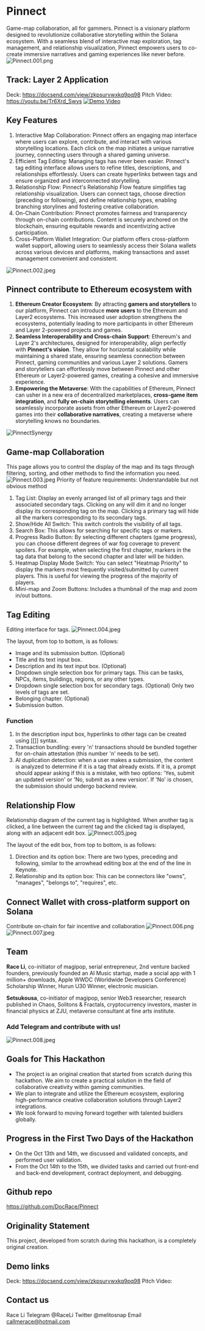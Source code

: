 # Pinnect
Game-map collaboration, all for gammers.
Pinnect is a visionary platform designed to revolutionize collaborative storytelling within the Solana ecosystem. With a seamless blend of interactive map exploration, tag management, and relationship visualization, Pinnect empowers users to co-create immersive narratives and gaming experiences like never before.
![Pinnect.001.png](/images/Pinnect.001.png)
## Track: Layer 2 Application
Deck: https://docsend.com/view/zkpsurvwxkq9pq98 
Pitch Video: https://youtu.be/Tr6Xrd_Swys
[![Demo Video](http://img.youtube.com/vi/Tr6Xrd_Swys/0.jpg)](http://www.youtube.com/watch?v=Tr6Xrd_Swys "Pinnect Eth Hangzhou")

## Key Features
1. Interactive Map Collaboration: Pinnect offers an engaging map interface where users can explore, contribute, and interact with various storytelling locations. Each click on the map initiates a unique narrative journey, connecting users through a shared gaming universe.
2. Efficient Tag Editing: Managing tags has never been easier. Pinnect's tag editing interface allows users to refine titles, descriptions, and relationships effortlessly. Users can create hyperlinks between tags and ensure organized and interconnected storytelling.
3. Relationship Flow: Pinnect's Relationship Flow feature simplifies tag relationship visualization. Users can connect tags, choose direction (preceding or following), and define relationship types, enabling branching storylines and fostering creative collaboration.
4. On-Chain Contribution: Pinnect promotes fairness and transparency through on-chain contributions. Content is securely anchored on the blockchain, ensuring equitable rewards and incentivizing active participation.
5. Cross-Platform Wallet Integration: Our platform offers cross-platform wallet support, allowing users to seamlessly access their Solana wallets across various devices and platforms, making transactions and asset management convenient and consistent.

![Pinnect.002.jpeg](/images/Pinnect.002.jpeg)
## Pinnect contribute to Ethereum ecosystem with
1. **Ethereum Creator Ecosystem**: By attracting **gamers and storytellers** to our platform, Pinnect can introduce **more users** to the Ethereum and Layer2 ecosystems. This increased user adoption strengthens the ecosystems, potentially leading to more participants in other Ethereum and Layer 2-powered projects and games.
2. **Seamless Interoperability and Cross-chain Support**: Ethereum's and Layer 2's architectures, designed for interoperability, align perfectly with **Pinnect's vision**. They allow for horizontal scalability while maintaining a shared state, ensuring seamless connection between Pinnect, gaming communities and various Layer 2 solutions. Gamers and storytellers can effortlessly move between Pinnect and other Ethereum or Layer2-powered games, creating a cohesive and immersive experience. 
3. **Empowering the Metaverse**: With the capabilities of Ethereum, Pinnect can usher in a new era of decentralized marketplaces, **cross-game item integration**, and **fully on-chain storytelling elements**. Users can seamlessly incorporate assets from other Ethereum or Layer2-powered games into their **collaborative narratives**, creating a metaverse where storytelling knows no boundaries.

![PinnectSynergy](/images/PinnectSynergy.png)
## Game-map Collaboration
This page allows you to control the display of the map and its tags through filtering, sorting, and other methods to find the information you need.
![Pinnect.003.jpeg](/images/Pinnect.003.jpeg)
Priority of feature requirements: Understandable but not obvious method
1. Tag List: Display an evenly arranged list of all primary tags and their associated secondary tags. Clicking on any will dim it and no longer display its corresponding tag on the map. Clicking a primary tag will hide all the markers corresponding to its secondary tags.
2. Show/Hide All Switch: This switch controls the visibility of all tags.
3. Search Box: This allows for searching for specific tags or markers.
4. Progress Radio Button: By selecting different chapters (game progress), you can choose different degrees of war fog coverage to prevent spoilers. For example, when selecting the first chapter, markers in the tag data that belong to the second chapter and later will be hidden.
5. Heatmap Display Mode Switch: You can select "Heatmap Priority" to display the markers most frequently visited/submitted by current players. This is useful for viewing the progress of the majority of players.
6. Mini-map and Zoom Buttons: Includes a thumbnail of the map and zoom in/out buttons.

## Tag Editing
Editing interface for tags.
![Pinnect.004.jpeg](/images/Pinnect.004.jpeg)

The layout, from top to bottom, is as follows:
- Image and its submission button. (Optional)
- Title and its text input box.
- Description and its text input box. (Optional)
- Dropdown single selection box for primary tags.
  This can be tasks, NPCs, items, buildings, regions, or any other types.
- Dropdown single selection box for secondary tags. (Optional)
  Only two levels of tags are set.
- Belonging chapter. (Optional)
- Submission button.

### Function
1. In the description input box, hyperlinks to other tags can be created using [[]] syntax.
2. Transaction bundling: every 'n' transactions should be bundled together for on-chain attestation (this number 'n' needs to be set).
3. AI duplication detection: when a user makes a submission, the content is analyzed to determine if it is a tag that already exists. If it is, a prompt should appear asking if this is a mistake, with two options: 'Yes, submit an updated version' or 'No, submit as a new version'. If 'No' is chosen, the submission should undergo backend review.

## Relationship Flow
Relationship diagram of the current tag is highlighted. When another tag is clicked, a line between the current tag and the clicked tag is displayed, along with an adjacent edit box.
![Pinnect.005.jpeg](/images/Pinnect.005.jpeg)

The layout of the edit box, from top to bottom, is as follows:
1. Direction and its option box: There are two types, preceding and following, similar to the arrowhead editing box at the end of the line in Keynote.
2. Relationship and its option box: This can be connectors like "owns", "manages", "belongs to", "requires", etc.

## Connect Wallet with cross-platform support on Solana
Contribute on-chain for fair incentive and collaboration
![Pinnect.006.png](/images/Pinnect.006.png)
![Pinnect.007.jpeg](/images/Pinnect.007.jpeg)
## Team
**Race Li**, co-initiator of magipop, serial entrepreneur, 2nd venture backed founders, previously founded an AI Music startup, made a social app with 1 million+ downloads, Apple WWDC (Worldwide Developers Conference) Scholarship Winner, Hurun U30 Winner, electronic musician.

**Setsukousa**, co-initiator of magipop, senior Web3 researcher, research published in Chaos, Solitons & Fractals, cryptocurrency investors, master in financial physics at ZJU, metaverse consultant at fine arts institute.
### Add Telegram and contribute with us!
![Pinnect.008.jpeg](/images/Pinnect.008.png)
## Goals for This Hackathon
- The project is an original creation that started from scratch during this hackathon. We aim to create a practical solution in the field of collaborative creativity within gaming communities.
- We plan to integrate and utilize the Ethereum ecosystem, exploring high-performance creative collaboration solutions through Layer2 integrations.
- We look forward to moving forward together with talented buidlers globally.
## Progress in the First Two Days of the Hackathon
- On the Oct 13th and 14th, we discussed and validated concepts, and performed user validation.
- From the Oct 14th to the 15th, we divided tasks and carried out front-end and back-end development, contract deployment, and debugging.
## Github repo
https://github.com/DocRace/Pinnect
## Originality Statement
This project, developed from scratch during this hackathon, is a completely original creation.
## Demo links
Deck: https://docsend.com/view/zkpsurvwxkq9pq98 
Pitch Video: 
## Contact us
Race Li
Telegram @RaceLi
Twitter @melitosnap
Email callmerace@hotmail.com